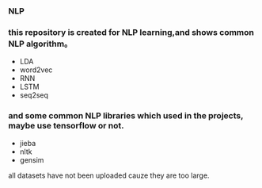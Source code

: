 ### NLP
### this repository is created for NLP learning,and shows common NLP algorithm。
- LDA
- word2vec
- RNN
- LSTM
- seq2seq

### and some common NLP libraries which used in the projects, maybe use tensorflow or not.
- jieba
- nltk
- gensim

all datasets have not been uploaded cauze they are too large.
